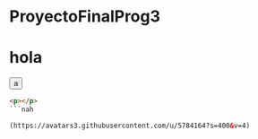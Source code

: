 ProyectoFinalProg3
==================


<h1>hola</h1>

<button>a</button>

```html
<p></p>
```nah

(https://avatars3.githubusercontent.com/u/5784164?s=400&v=4)
